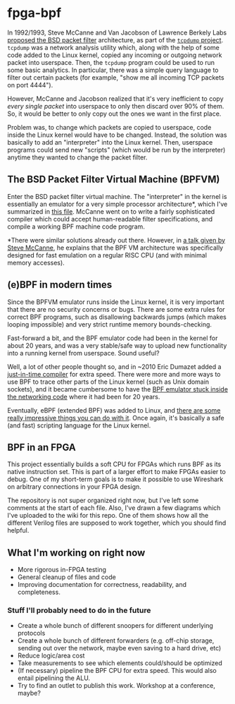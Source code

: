# fpga-bpf

In 1992/1993, Steve McCanne and Van Jacobson of Lawrence Berkely Labs [proposed the BSD packet filter](https://www.tcpdump.org/papers/bpf-usenix93.pdf) architecture, as part of the [`tcpdump` project](https://www.tcpdump.org/). `tcpdump` was a network analysis utility which, along with the help of some code added to the Linux kernel, copied any incoming or outgoing network packet into userspace. Then, the `tcpdump` program could be used to run some basic analytics. In particular, there was a simple query language to filter out certain packets (for example, "show me all incoming TCP packets on port 4444").

However, McCanne and Jacobson realized that it's very inefficient to copy _every single packet_ into userspace to only then discard over 90% of them. So, it would be better to only copy out the ones we want in the first place.

Problem was, to change which packets are copied to userspace, code inside the Linux kernel would have to be changed. Instead, the solution was basically to add an "interpreter" into the Linux kernel. Then, userspace programs could send new "scripts" (which would be run by the interpreter) anytime they wanted to change the packet filter.

## The BSD Packet Filter Virtual Machine (BPFVM)

Enter the BSD packet filter virtual machine. The "interpreter" in  the kernel is essentially an emulator for a very simple processor architecture*, which I've summarized in [this file](BPFVM.txt). McCanne went on to write a fairly sophisticated compiler which could accept human-readable filter specifications, and compile a working BPF machine code program.

*There were similar solutions already out there. However, in [a talk given by Steve McCanne](https://www.youtube.com/watch?v=XHlqIqPvKw8), he explains that the BPF VM architecture was specifically designed for fast emulation on a regular RISC CPU (and with minimal memory accesses).

## (e)BPF in modern times

Since the BPFVM emulator runs inside the Linux kernel, it is very important that there are no security concerns or bugs. There are some extra rules for correct BPF programs, such as disallowing backwards jumps (which makes looping impossible) and very strict runtime memory bounds-checking.

Fast-forward a bit, and the BPF emulator code had been in the kernel for about 20 years, and was a very stable/safe way to upload new functionality into a running kernel from userspace. Sound useful?

Well, a lot of other people thought so, and in ~2010 Eric Dumazet added a [just-in-time compiler](https://lwn.net/Articles/437981/) for extra speed. There were more and more ways to use BPF to trace other parts of the Linux kernel (such as Unix domain sockets), and it became cumbersome to have the [BPF emulator stuck inside the networking code](https://lwn.net/Articles/599755/) where it had been for 20 years.

Eventually, eBPF (extended BPF) was added to Linux, and [there are some really impressive things you can do with it](https://www.youtube.com/watch?v=JRFNIKUROPE). Once again, it's basically a safe (and fast) scripting language for the Linux kernel.

## BPF in an FPGA

This project essentially builds a soft CPU for FPGAs which runs BPF as its native instruction set. This is part of a larger effort to make FPGAs easier to debug. One of my short-term goals is to make it possible to use Wireshark on arbitrary connections in your FPGA design.

The repository is not super organized right now, but I've left some comments at the start of each file. Also, I've drawn a few diagrams which I've uploaded to the wiki for this repo. One of them shows how all the different Verilog files are supposed to work together, which you should find helpful.

## What I'm working on right now

- More rigorous in-FPGA testing
- General cleanup of files and code
- Improving documentation for correctness, readability, and completeness.

### Stuff I'll probably need to do in the future

- Create a whole bunch of different snoopers for different underlying protocols
- Create a whole bunch of different forwarders (e.g. off-chip storage, sending out over the network, maybe even saving to a hard drive, etc)
- Reduce logic/area cost
- Take measurements to see which elements could/should be optimized
- (If necessary) pipeline the BPF CPU for extra speed. This would also entail pipelining the ALU.
- Try to find an outlet to publish this work. Workshop at a conference, maybe?
